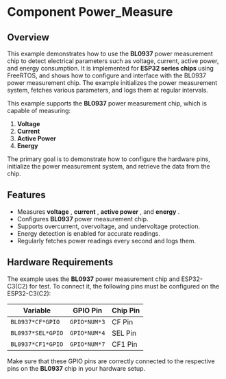 # Component Power_Measure

## Overview

This example demonstrates how to use the **BL0937** power measurement chip to detect electrical parameters such as voltage, current, active power, and energy consumption. It is implemented for **ESP32 series chips** using FreeRTOS, and shows how to configure and interface with the BL0937 power measurement chip. The example initializes the power measurement system, fetches various parameters, and logs them at regular intervals.

This example supports the **BL0937** power measurement chip, which is capable of measuring:

1. **Voltage**
2. **Current**
3. **Active Power**
4. **Energy**

The primary goal is to demonstrate how to configure the hardware pins, initialize the power measurement system, and retrieve the data from the chip.

## Features

* Measures  **voltage** ,  **current** ,  **active power** , and  **energy** .
* Configures **BL0937** power measurement chip.
* Supports overcurrent, overvoltage, and undervoltage protection.
* Energy detection is enabled for accurate readings.
* Regularly fetches power readings every second and logs them.

## Hardware Requirements

The example uses the **BL0937** power measurement chip and ESP32-C3(C2) for test. To connect it, the following pins must be configured on the ESP32-C3(C2):

| Variable            | GPIO Pin       | Chip Pin |
| ------------------- | -------------- | -------- |
| `BL0937*CF*GPIO`  | `GPIO*NUM*3` | CF Pin   |
| `BL0937*SEL*GPIO` | `GPIO*NUM*4` | SEL Pin  |
| `BL0937*CF1*GPIO` | `GPIO*NUM*7` | CF1 Pin  |

Make sure that these GPIO pins are correctly connected to the respective pins on the **BL0937** chip in your hardware setup.
